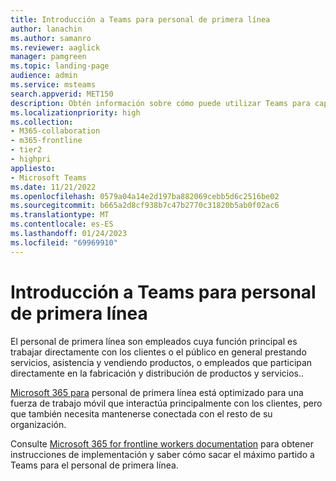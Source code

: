 ```yaml
---
title: Introducción a Teams para personal de primera línea
author: lanachin
ms.author: samanro
ms.reviewer: aaglick
manager: pamgreen
ms.topic: landing-page
audience: admin
ms.service: msteams
search.appverid: MET150
description: Obtén información sobre cómo puede utilizar Teams para capacitar al personal de primera línea de tu organización.
ms.localizationpriority: high
ms.collection:
- M365-collaboration
- m365-frontline
- tier2
- highpri
appliesto:
- Microsoft Teams
ms.date: 11/21/2022
ms.openlocfilehash: 0579a04a14e2d197ba882069cebb5d6c2516be02
ms.sourcegitcommit: b665a2d8cf938b7c47b2770c31820b5ab0f02ac6
ms.translationtype: MT
ms.contentlocale: es-ES
ms.lasthandoff: 01/24/2023
ms.locfileid: "69969910"
---
```

# <a name="get-started-with-teams-for-frontline-workers"></a>Introducción a Teams para personal de primera línea

El personal de primera línea son empleados cuya función principal es trabajar directamente con los clientes o el público en general prestando servicios, asistencia y vendiendo productos, o empleados que participan directamente en la fabricación y distribución de productos y servicios..

[Microsoft 365 para](https://www.microsoft.com/microsoft-365/enterprise/frontline) personal de primera línea está optimizado para una fuerza de trabajo móvil que interactúa principalmente con los clientes, pero que también necesita mantenerse conectada con el resto de su organización.

Consulte [Microsoft 365 for frontline workers documentation](/microsoft-365/frontline) para obtener instrucciones de implementación y saber cómo sacar el máximo partido a Teams para el personal de primera línea.
